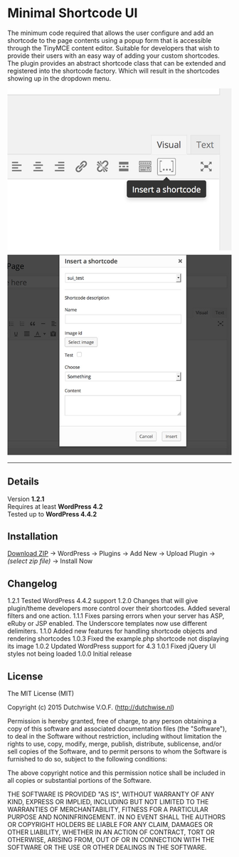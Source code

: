 Minimal Shortcode UI
======================
The minimum code required that allows the user configure and add an shortcode to the page contents using a popup form that is accessible through the TinyMCE content editor. Suitable for developers that wish to provide their users with an easy way of adding your custom shortcodes. The plugin provides an abstract shortcode class that can be extended and registered into the shortcode factory. Which will result in the shortcodes showing up in the dropdown menu.

![Screenshot](/screenshot-1.jpg?raw=true "Screenshot of the new button in the content editor")
![Screenshot](/screenshot-2.jpg?raw=true "Screenshot of the shortcode dialog")

----------

## Details
Version **1.2.1**  
Requires at least **WordPress 4.2**  
Tested up to **WordPress 4.4.2**

## Installation
[Download ZIP](https://github.com/Maxdw/minimal-shortcode-ui/archive/master.zip) -> WordPress -> Plugins -> Add New -> Upload Plugin -> *(select zip file)* -> Install Now

## Changelog
1.2.1 Tested WordPress 4.4.2 support
1.2.0 Changes that will give plugin/theme developers more control over their shortcodes. Added several filters and one action.
1.1.1 Fixes parsing errors when your server has ASP, eRuby or JSP enabled. The Underscore templates now use different delimiters.
1.1.0 Added new features for handling shortcode objects and rendering shortcodes
1.0.3 Fixed the example.php shortcode not displaying its image
1.0.2 Updated WordPress support for 4.3
1.0.1 Fixed jQuery UI styles not being loaded
1.0.0 Initial release

## License
The MIT License (MIT)

Copyright (c) 2015 Dutchwise V.O.F. (http://dutchwise.nl)

Permission is hereby granted, free of charge, to any person obtaining a copy
of this software and associated documentation files (the "Software"), to deal
in the Software without restriction, including without limitation the rights
to use, copy, modify, merge, publish, distribute, sublicense, and/or sell
copies of the Software, and to permit persons to whom the Software is
furnished to do so, subject to the following conditions:

The above copyright notice and this permission notice shall be included in all
copies or substantial portions of the Software.

THE SOFTWARE IS PROVIDED "AS IS", WITHOUT WARRANTY OF ANY KIND, EXPRESS OR
IMPLIED, INCLUDING BUT NOT LIMITED TO THE WARRANTIES OF MERCHANTABILITY,
FITNESS FOR A PARTICULAR PURPOSE AND NONINFRINGEMENT. IN NO EVENT SHALL THE
AUTHORS OR COPYRIGHT HOLDERS BE LIABLE FOR ANY CLAIM, DAMAGES OR OTHER
LIABILITY, WHETHER IN AN ACTION OF CONTRACT, TORT OR OTHERWISE, ARISING FROM,
OUT OF OR IN CONNECTION WITH THE SOFTWARE OR THE USE OR OTHER DEALINGS IN THE
SOFTWARE.